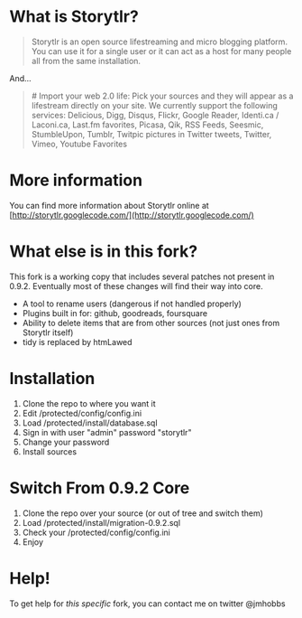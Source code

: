 # What is Storytlr? #

<blockquote>Storytlr is an open source lifestreaming and micro blogging platform. You can use it for a single user or it can act as a host for many people all from the same installation.</blockquote>

And...

<blockquote># Import your web 2.0 life: Pick your sources and they will appear as a lifestream directly on your site. We currently support the following services: Delicious, Digg, Disqus, Flickr, Google Reader, Identi.ca / Laconi.ca, Last.fm favorites, Picasa, Qik, RSS Feeds, Seesmic, StumbleUpon, Tumblr, Twitpic pictures in Twitter tweets, Twitter, Vimeo, Youtube Favorites</blockquote>

# More information #

You can find more information about Storytlr online at [http://storytlr.googlecode.com/](http://storytlr.googlecode.com/)

# What else is in this fork? #

This fork is a working copy that  includes several patches not present in 0.9.2.  Eventually most of these changes will find their way into core.

* A tool to rename users (dangerous if not handled properly)
* Plugins built in for: github, goodreads, foursquare
* Ability to delete items that are from other sources (not just ones from Storytlr itself)
* tidy is replaced by htmLawed

# Installation #

1. Clone the repo to where you want it
2. Edit /protected/config/config.ini
3. Load /protected/install/database.sql
4. Sign in with user "admin" password "storytlr"
5. Change your password
6. Install sources

# Switch From 0.9.2 Core #

1. Clone the repo over your source (or out of tree and switch them)
2. Load /protected/install/migration-0.9.2.sql
3. Check your /protected/config/config.ini
4. Enjoy

# Help! #

To get help for _this specific_ fork, you can contact me on twitter @jmhobbs
